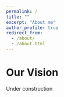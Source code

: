 ```yaml
---
permalink: /
title: ""
excerpt: "About me"
author_profile: true
redirect_from: 
  - /about/
  - /about.html
---
```



Our Vision
======
Under construction
